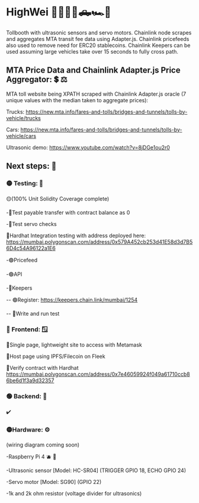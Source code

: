 # HighWei 🚦🚚🚙🚗🛻🏎️🚓

Tollbooth with ultrasonic sensors and servo motors. Chainlink node scrapes and aggregates MTA transit fee data using Adapter.js.
Chainlink pricefeeds also used to remove need for ERC20 stablecoins. Chainlink Keepers can be used assuming large vehicles take over 15 seconds to fully cross path.

## MTA Price Data and Chainlink Adapter.js Price Aggregator: 💲 ⚖️

MTA toll website being XPATH scraped with Chainlink Adapter.js oracle (7 unique values with the median taken to aggregate prices): 

Trucks: https://new.mta.info/fares-and-tolls/bridges-and-tunnels/tolls-by-vehicle/trucks
 
Cars: https://new.mta.info/fares-and-tolls/bridges-and-tunnels/tolls-by-vehicle/cars

Ultrasonic demo: https://www.youtube.com/watch?v=8jDGe1ou2r0

## Next steps: 🔭

### 🟡 Testing: 🚧
    
🟡(100% Unit Solidity Coverage complete)

-🔴Test payable transfer with contract balance as 0

-🔴Test servo checks

🔴Hardhat Integration testing with address deployed here: https://mumbai.polygonscan.com/address/0x579A452cb253d41E58d3d7B56D4c54A96122a1E6
 
 -🟢Pricefeed

 -🟢API 
 
 -🔴Keepers
 
   -- 🟢Register: https://keepers.chain.link/mumbai/1254
   
   -- 🔴Write and run test

### 🔴 Frontend: 🪟 

🔴Single page, lightweight site to access with Metamask

🔴Host page using IPFS/Filecoin on Fleek

🔴Verify contract with Hardhat
https://mumbai.polygonscan.com/address/0x7e46059924f049a61710ccb86be6d1f3a9d32357

### 🟢 Backend: 🔨

✔️

### 🟡Hardware: ⚙️

(wiring diagram coming soon)

-Raspberry Pi 4 🫐 🍓

-Ultrasonic sensor [Model: HC-SR04] (TRIGGER GPIO 18, ECHO GPIO 24)

-Servo motor [Model: SG90] (GPIO 22)

-1k and 2k ohm resistor (voltage divider for ultrasonics)
